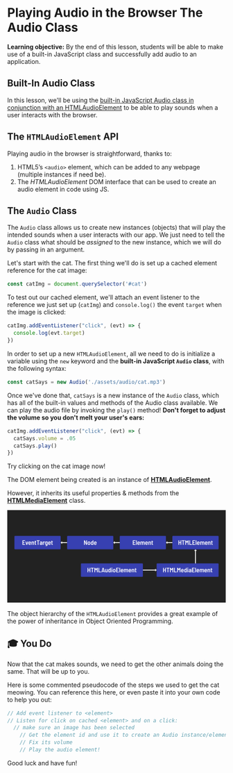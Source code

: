 <h1>
  <span class="headline">Playing Audio in the Browser</span>
  <span class="subhead">The Audio Class</span>
</h1>

**Learning objective:** By the end of this lesson, students will be able to make use of a built-in JavaScript class and successfully add audio to an application.

## Built-In Audio Class

In this lesson, we'll be using the [built-in JavaScript Audio class in conjunction with an HTMLAudioElement](https://developer.mozilla.org/en-US/docs/Web/API/HTMLAudioElement/Audio) to be able to play sounds when a user interacts with the browser.

## The `HTMLAudioElement` API

Playing audio in the browser is straightforward, thanks to:

1. HTML5’s `<audio>` element, which can be added to any webpage (multiple instances if need be).
2. The *HTMLAudioElement* DOM interface that can be used to create an audio element in code using JS.

## The `Audio` Class

The `Audio` class allows us to create new instances (objects) that will play the intended sounds when a user interacts with our app. We just need to tell the `Audio` class what should be *assigned* to the new instance, which we will do by passing in an argument.

Let's start with the cat. The first thing we'll do is set up a cached element reference for the cat image:

```js
const catImg = document.querySelector('#cat')
```

To test out our cached element, we'll attach an event listener to the reference we just set up (`catImg`) and `console.log()` the event `target` when the image is clicked:

```js
catImg.addEventListener("click", (evt) => {
  console.log(evt.target)
})
```

In order to set up a new `HTMLAudioElement`, all we need to do is initialize a variable using the `new` keyword and the **built-in JavaScript `Audio` class**, with the following syntax:

```js
const catSays = new Audio('./assets/audio/cat.mp3')
```

Once we've done that, `catSays` is a new instance of the `Audio` class, which has all of the built-in values and methods of the Audio class available. We can play the audio file by invoking the `play()` method!  **Don't forget to adjust the volume so you don't melt your user's ears:**

```js
catImg.addEventListener("click", (evt) => {
  catSays.volume = .05
  catSays.play()
})
```

Try clicking on the cat image now!

The DOM element being created is an instance of [**HTMLAudioElement**](https://developer.mozilla.org/en-US/docs/Web/API/HTMLAudioElement).

However, it inherits its useful properties & methods from the [**HTMLMediaElement**](https://developer.mozilla.org/en-US/docs/Web/API/HTMLMediaElement) class.

![Object Hierarchy](./assets/object-hierarchy.png)

The object hierarchy of the `HTMLAudioElement` provides a great example of the power of inheritance in Object Oriented Programming.

## 🎓 You Do

Now that the cat makes sounds, we need to get the other animals doing the same. That will be up to you.

Here is some commented pseudocode of the steps we used to get the cat meowing. You can reference this here, or even paste it into your own code to help you out:

```js
// Add event listener to <element>
// Listen for click on cached <element> and on a click:
  // make sure an image has been selected
    // Get the element id and use it to create an Audio instance/element!
    // Fix its volume
    // Play the audio element!
```

Good luck and have fun!